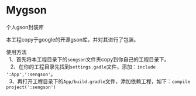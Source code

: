 # Mygson
个人gson封装库

本工程copy于google的开源gson库，并对其进行了包装。

使用方法    
    1、首先将本工程目录下的`sengson`文件夹copy到你自己的工程目录下。    
    2、在你的工程目录先找到`settings.gadle`文件，添加：`include ':App',':sengson'`。   
    3、再打开工程目录下的`App/build.gradle`文件，添加依赖工程，如下：`compile project(':sengson')`
